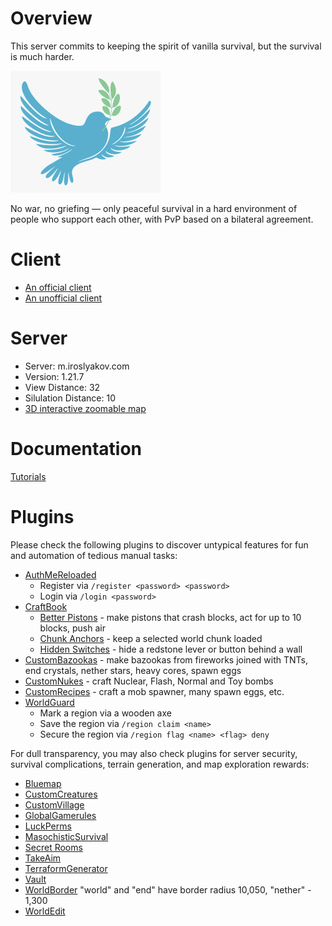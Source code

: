 # Overview

This server commits to keeping the spirit of vanilla survival, but the survival is much harder.

![Peace Logo](images/peace.png)

No war, no griefing — only peaceful survival in a hard environment of people who support each other, with PvP based on a bilateral agreement.

# Client

* [An official client](https://www.minecraft.net/en-us/about-minecraft)
* [An unofficial client](https://ru-m.org/)

# Server

* Server: m.iroslyakov.com
* Version: 1.21.7
* View Distance: 32
* Silulation Distance: 10
* [3D interactive zoomable map](http://m.iroslyakov.com/)

# Documentation

[Tutorials](https://minecraft.wiki/w/Tutorials)

# Plugins

Please check the following plugins to discover untypical features for fun and automation of tedious manual tasks:

* [AuthMeReloaded](https://www.spigotmc.org/resources/authmereloaded.6269/)
    * Register via `/register <password> <password>`
    * Login via `/login <password>`
* [CraftBook](https://dev.bukkit.org/projects/craftbook)
    * [Better Pistons](https://craftbook.enginehub.org/en/3.x/mechanics/better_pistons/) - make pistons that crash blocks, act for up to 10 blocks, push air
    * [Chunk Anchors](https://craftbook.enginehub.org/en/latest/mechanics/chunk_anchor/) - keep a selected world chunk loaded
    * [Hidden Switches](https://craftbook.enginehub.org/en/latest/mechanics/hidden_switch/) - hide a redstone lever or button behind a wall
* [CustomBazookas](https://www.spigotmc.org/resources/custombazookas.124997/) - make bazookas from fireworks joined with TNTs, end crystals, nether stars, heavy cores, spawn eggs
* [CustomNukes](https://www.spigotmc.org/resources/customnukes.68710/) - craft Nuclear, Flash, Normal and Toy bombs
* [CustomRecipes](https://www.spigotmc.org/resources/customrecipes.89435/) - craft a mob spawner, many spawn eggs, etc.
* [WorldGuard](https://dev.bukkit.org/projects/worldguard)
    * Mark a region via a wooden axe
    * Save the region via `/region claim <name>`
    * Secure the region via `/region flag <name> <flag> deny`

For dull transparency, you may also check plugins for server security, survival complications, terrain generation, and map exploration rewards:

* [Bluemap](https://www.spigotmc.org/resources/bluemap.83557/)
* [CustomCreatures](https://www.spigotmc.org/resources/customcreatures.68711/)
* [CustomVillage](https://www.spigotmc.org/resources/customvillage.69170/)
* [GlobalGamerules](https://www.spigotmc.org/resources/global-gamerules-1-7-1-16.82310/)
* [LuckPerms](https://www.spigotmc.org/resources/luckperms.28140/)
* [MasochisticSurvival](https://www.spigotmc.org/resources/masochisticsurvival.124943/)
* [Secret Rooms](https://www.spigotmc.org/resources/secret-rooms.121505/)
* [TakeAim](https://www.spigotmc.org/resources/takeaim.68713/)
* [TerraformGenerator](https://www.spigotmc.org/resources/terraformgenerator-1-16-5-1-20-1.75132/)
* [Vault](https://www.spigotmc.org/resources/vault.34315/)
* [WorldBorder](https://www.spigotmc.org/resources/worldborder.60905/) "world" and "end" have border radius 10,050, "nether" - 1,300
* [WorldEdit](https://dev.bukkit.org/projects/worldedit)
